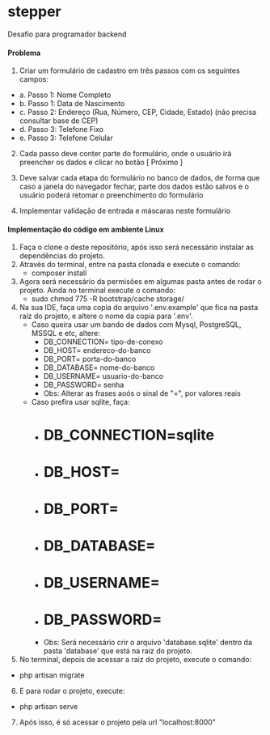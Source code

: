 # stepper 
Desafio para programador backend

#### Problema
1. Criar um formulário de cadastro em três passos com os seguintes campos:
- a. Passo 1: Nome Completo
- b. Passo 1: Data de Nascimento
- c. Passo 2: Endereço (Rua, Número, CEP, Cidade, Estado) (não precisa consultar base de CEP)
- d. Passo 3: Telefone Fixo
- e. Passo 3: Telefone Celular

2. Cada passo deve conter parte do formulário, onde o usuário irá preencher os dados e clicar no botão [ Próximo ]

3. Deve salvar cada etapa do formulário no banco de dados, de forma que caso a janela do navegador fechar, parte dos dados estão salvos e o usuário poderá retomar o preenchimento do formulário

4. Implementar validação de entrada e máscaras neste formulário


#### Implementação do código em ambiente Linux
1. Faça o clone o deste repositório, após isso será necessário instalar as dependências do projeto.
2. Através do terminal, entre na pasta clonada e execute o comando:
    * composer install
3. Agora será necessário da permisões em algumas pasta antes de rodar o projeto. Ainda no terminal execute o comando:
    * sudo chmod 775 -R bootstrap/cache storage/
4. Na sua IDE, faça uma copia do arquivo '.env.example' que fica na pasta raiz do projeto, e altere o nome da copia para '.env'.
    * Caso queira usar um bando de dados com Mysql, PostgreSQL, MSSQL e etc, altere:
        * DB_CONNECTION= tipo-de-conexo
        * DB_HOST= endereco-do-banco
        * DB_PORT= porta-do-banco
        * DB_DATABASE= nome-do-banco
        * DB_USERNAME= usuario-do-banco
        * DB_PASSWORD= senha
        * Obs: Alterar as frases aoós o sinal de "=", por valores reais
    * Caso prefira usar sqlite, faça:
        * # DB_CONNECTION=sqlite 
        * # DB_HOST= 
        * # DB_PORT= 
        * # DB_DATABASE=
        * # DB_USERNAME=
        * # DB_PASSWORD=
        * Obs: Será necessário crir o arquivo 'database.sqlite' dentro da pasta 'database' que está na raiz do projeto.
5. No terminal, depois de acessar a raiz do projeto, execute o comando:
- php artisan migrate
6. E para rodar o projeto, execute:
- php artisan serve
7. Após isso, é só acessar o projeto pela url "localhost:8000" 